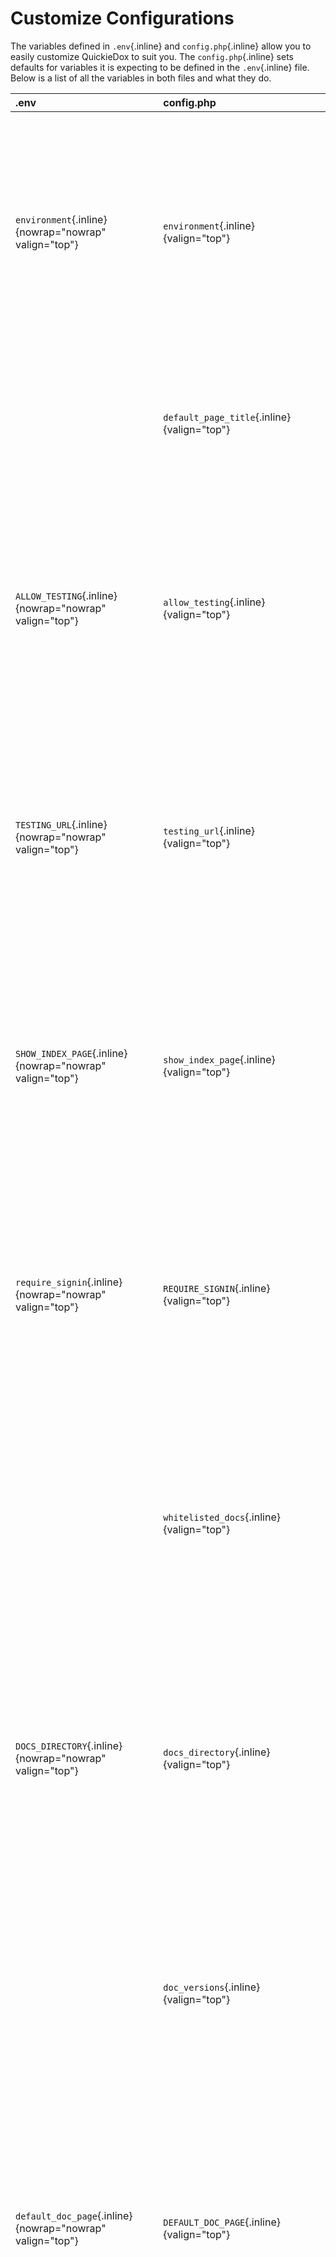 # Customize Configurations

The variables defined in `.env`{.inline} and `config.php`{.inline} allow you to easily customize QuickieDox to suit you. The `config.php`{.inline} sets defaults for variables it is expecting to be defined in the `.env`{.inline} file. Below is a list of all the variables in both files and what they do.

| .env | config.php | Description |
| :--- | :--- | :--- |
| `environment`{.inline} {nowrap="nowrap" valign="top"} | `environment`{.inline} {valign="top"} | **Default:** *development* <br><br> Sets the environment the project is running in. This variable is unused in QuickieDox itself at the moment but we dropped the variable in there in case you want to perform environment-specific tasks. |
|  | `default_page_title`{.inline} {valign="top"} | **Default:** *API Documentation* <br><br> The default text displayed in the title bar. Specific documentation page titles are appended to this. |
| `ALLOW_TESTING`{.inline} {nowrap="nowrap" valign="top"} | `allow_testing`{.inline} {valign="top"} | **Default:** *false* <br><br> Sets the environment the project is running in. This variable is unused in QuickieDox itself at the moment but we dropped the variable in there in case you want to perform environment-specific tasks. |
| `TESTING_URL`{.inline} {nowrap="nowrap" valign="top"} | `testing_url`{.inline} {valign="top"} | **Default:** *blank* <br><br> Sets the environment the project is running in. This variable is unused in QuickieDox itself at the moment but we dropped the variable in there in case you want to perform environment-specific tasks. |
| `SHOW_INDEX_PAGE`{.inline} {nowrap="nowrap" valign="top"} | `show_index_page`{.inline} {valign="top"} | **Default:** *true* <br><br> Sets the environment the project is running in. This variable is unused in QuickieDox itself at the moment but we dropped the variable in there in case you want to perform environment-specific tasks. |
| `require_signin`{.inline} {nowrap="nowrap" valign="top"} | `REQUIRE_SIGNIN`{.inline} {valign="top"} | **Default:** *false* <br><br> Sets the environment the project is running in. This variable is unused in QuickieDox itself at the moment but we dropped the variable in there in case you want to perform environment-specific tasks. |
| | `whitelisted_docs`{.inline} {valign="top"} | **Default:** *[]* <br><br> Sets the environment the project is running in. This variable is unused in QuickieDox itself at the moment but we dropped the variable in there in case you want to perform environment-specific tasks. |
| `DOCS_DIRECTORY`{.inline} {nowrap="nowrap" valign="top"} | `docs_directory`{.inline} {valign="top"} | **Default:** *markdown* <br><br> Sets the environment the project is running in. This variable is unused in QuickieDox itself at the moment but we dropped the variable in there in case you want to perform environment-specific tasks. |
|| `doc_versions`{.inline} {valign="top"} | **Default:** *[]* <br><br> Sets the environment the project is running in. This variable is unused in QuickieDox itself at the moment but we dropped the variable in there in case you want to perform environment-specific tasks. |
| `default_doc_page`{.inline} {nowrap="nowrap" valign="top"} | `DEFAULT_DOC_PAGE`{.inline} {valign="top"} | **Default:** *overview.md* <br><br> Sets the environment the project is running in. This variable is unused in QuickieDox itself at the moment but we dropped the variable in there in case you want to perform environment-specific tasks. |
| `NAV_PAGE`{.inline} {nowrap="nowrap" valign="top"} | `nav_page`{.inline} {valign="top"} | **Default:** *navigation.md* <br><br> Sets the environment the project is running in. This variable is unused in QuickieDox itself at the moment but we dropped the variable in there in case you want to perform environment-specific tasks. |
| `DOCS_URL_PREFIX`{.inline} {nowrap="nowrap" valign="top"} | `docs_url_prefix`{.inline} {valign="top"} | **Default:** *docs* <br><br> Sets the environment the project is running in. This variable is unused in QuickieDox itself at the moment but we dropped the variable in there in case you want to perform environment-specific tasks. |
| | `message_if_no_navigation`{.inline} {valign="top"} | **Default:** *no navigation.md file found* <br><br> Sets the environment the project is running in. This variable is unused in QuickieDox itself at the moment but we dropped the variable in there in case you want to perform environment-specific tasks. |
| `DISPLAY_LINE_NUMBERS`{.inline} {nowrap="nowrap" valign="top"} | `display_line_numbers`{.inline} {valign="top"} | **Default:** *false* <br><br> Sets the environment the project is running in. This variable is unused in QuickieDox itself at the moment but we dropped the variable in there in case you want to perform environment-specific tasks. |